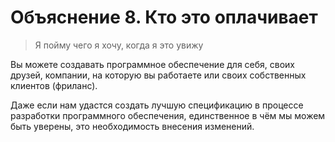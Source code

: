 # Объяснение 8.  Кто это оплачивает

> Я пойму чего я хочу, когда я это увижу

Вы можете создавать программное обеспечение для себя, своих друзей, компании, на которую вы работаете или своих собственных клиентов (фриланс).

Даже если нам удастся создать лучшую спецификацию в процессе разработки программного обеспечения, единственное в чём мы можем быть уверены, это необходимость внесения изменений.
